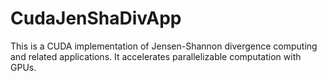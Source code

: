 CudaJenShaDivApp
================

This is a CUDA implementation of Jensen-Shannon divergence computing and related applications. It accelerates parallelizable computation with GPUs.
